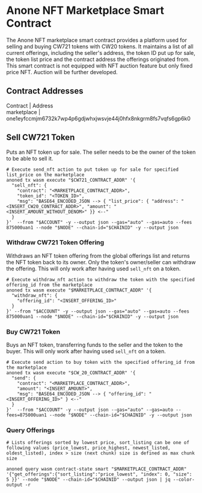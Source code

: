 # Anone NFT Marketplace Smart Contract
The Anone NFT marketplace smart contract provides a platform used for selling and buying CW721 tokens with CW20 tokens. It maintains a list of all current offerings, including the seller's address, the token ID put up for sale, the token list price and the contract address the offerings originated from. This smart contract is not equipped with NFT auction feature but only fixed price NFT. Auction will be further developed.

## Contract Addresses
Contract        | Address                                       
marketplace     | one1eyfccmjm6732k7wp4p6gdjwhxjwsvje44j0hfx8nkgrm8fs7vqfs6gp6k0 

## Sell CW721 Token

Puts an NFT token up for sale. The seller needs to be the owner of the token to be able to sell it.

```shell
# Execute send_nft action to put token up for sale for specified list_price on the marketplace
anoned tx wasm execute "$CW721_CONTRACT_ADDR" '{
  "sell_nft": {
    "contract": "<MARKETPLACE_CONTRACT_ADDR>",
    "token_id": "<TOKEN_ID>",
    "msg": "BASE64_ENCODED_JSON --> { "list_price": { "address": "<INSERT_CW20_CONTRACT_ADDR>", "amount": "<INSERT_AMOUNT_WITHOUT_DENOM>" }} <--"
  }
}'  --from "$ACCOUNT" -y --output json --gas="auto" --gas=auto --fees 875000uan1 --node "$NODE" --chain-id="$CHAINID" -y --output json
```

### Withdraw CW721 Token Offering

Withdraws an NFT token offering from the global offerings list and returns the NFT token back to its owner. Only the token's owner/seller can withdraw the offering. This will only work after having used `sell_nft` on a token.

```shell
# Execute withdraw_nft action to withdraw the token with the specified offering_id from the marketplace
anoned tx wasm execute "$MARKETPLACE_CONTRACT_ADDR" '{
  "withdraw_nft": {
    "offering_id": "<INSERT_OFFERING_ID>"
  }
}' --from "$ACCOUNT" -y --output json --gas="auto" --gas=auto --fees 875000uan1 --node "$NODE" --chain-id="$CHAINID" -y --output json
```

### Buy CW721 Token

Buys an NFT token, transferring funds to the seller and the token to the buyer. This will only work after having used `sell_nft` on a token.

```shell
# Execute send action to buy token with the specified offering_id from the marketplace
anoned tx wasm execute "$CW_20_CONTRACT_ADDR" '{
  "send": {
    "contract": "<MARKETPLACE_CONTRACT_ADDR>",
    "amount": "<INSERT_AMOUNT>",
    "msg": "BASE64_ENCODED_JSON --> { "offering_id": "<INSERT_OFFERING_ID>" } <--"
  }
}'  --from "$ACCOUNT" -y --output json --gas="auto" --gas=auto --fees=875000uan1 --node "$NODE" --chain-id="$CHAINID" -y --output json
```

### Query Offerings

```shell
# Lists offerings sorted by lowest price, sort_listing can be one of following values (price_lowest, price_highest, newest_listed, oldest_listed), index > size (next chunk) size is defined as max chunk size

anoned query wasm contract-state smart "$MARKETPLACE_CONTRACT_ADDR" '{"get_offerings":{"sort_listing":"price_lowest", "index": 0, "size": 5 }}' --node "$NODE" --chain-id="$CHAINID" --output json | jq --color-output -r
```
